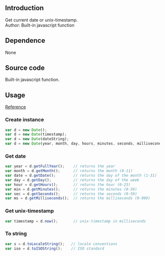 ## Introduction

Get current date or unix-timestamp.  
Author: Built-in javascript function

## Dependence

None

## Source code

Built-in javascript function.

## Usage

[Reference](https://developer.mozilla.org/en-US/docs/Web/JavaScript/Reference/Global_Objects/Date)

### Create instance

```javascript
var d = new Date();
var d = new Date(timestamp);
var d = new Date(dateString);
var d = new Date(year, month, day, hours, minutes, seconds, milliseconds);
```

### Get date

```javascript
var year = d.getFullYear();    // returns the year
var month = d.getMonth();      // returns the month (0-11)
var date = d.getDate();        // returns the day of the month (1-31)
var day = d.getDay();          // returns the day of the week
var hour = d.getHours();       // returns the hour (0-23)
var min = d.getMinutes();      // returns the minutes (0-59)
var sec = d.getSeconds();      // returns the seconds (0-59)
var ms = d.getMilliseconds();  // returns the milliseconds (0-999)
```

### Get unix-timestamp

```javascript
var timestamp = d.now();       // unix-timestamp in milliseconds
```

### To string

```javascript
var s = d.toLocaleString();   // locale conventions
var iso = d.toISOString();    // ISO standard
```